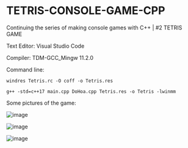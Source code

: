 # TETRIS-CONSOLE-GAME-CPP
Continuing the series of making console games with C++ | #2 TETRIS GAME

Text Editor: Visual Studio Code

Compiler: TDM-GCC_Mingw 11.2.0

Command line:

    windres Tetris.rc -O coff -o Tetris.res
    
    g++ -std=c++17 main.cpp DoHoa.cpp Tetris.res -o Tetris -lwinmm

Some pictures of the game:

![image](https://user-images.githubusercontent.com/88151568/217937034-8f5e0a6b-a8c6-402d-bd51-88e29a4eccf4.png)

![image](https://user-images.githubusercontent.com/88151568/217937517-6f835b49-7594-4bf8-b1c2-ad6f2fc90ba2.png)

![image](https://user-images.githubusercontent.com/88151568/217937770-d6181e1e-d2c0-4589-a3d1-45adfba95a55.png)
